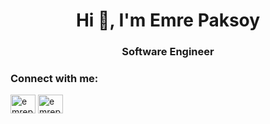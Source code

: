 <h1 align="center">Hi 👋, I'm Emre Paksoy</h1>
<h3 align="center">Software Engineer</h3>

<h3 align="left">Connect with me:</h3>
<p align="left">
<a href="https://linkedin.com/in/emrepaksoy" target="blank"><img align="center" src="https://raw.githubusercontent.com/rahuldkjain/github-profile-readme-generator/master/src/images/icons/Social/linked-in-alt.svg" alt="emrepaksoy" height="30" width="40" /></a>
<a href="https://www.leetcode.com/emrepaksoy" target="blank"><img align="center" src="https://raw.githubusercontent.com/rahuldkjain/github-profile-readme-generator/master/src/images/icons/Social/leet-code.svg" alt="emrepaksoy" height="30" width="40" /></a>
</p>

